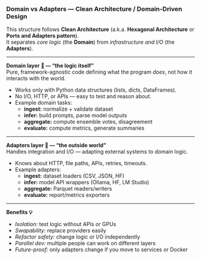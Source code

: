 ### Domain vs Adapters — Clean Architecture / Domain-Driven Design

This structure follows **Clean Architecture** (a.k.a. **Hexagonal Architecture** or **Ports and Adapters pattern**).  
It separates *core logic* (the **Domain**) from *infrastructure and I/O* (the **Adapters**).

---

**Domain layer 🧠 — “the logic itself”**  
Pure, framework-agnostic code defining what the program *does*, not how it interacts with the world.  
- Works only with Python data structures (lists, dicts, DataFrames).  
- No I/O, HTTP, or APIs — easy to test and reason about.  
- Example domain tasks:
  - **ingest:** normalize + validate dataset  
  - **infer:** build prompts, parse model outputs  
  - **aggregate:** compute ensemble votes, disagreement  
  - **evaluate:** compute metrics, generate summaries  

---

**Adapters layer 🔌 — “the outside world”**  
Handles integration and I/O — adapting external systems to domain logic.  
- Knows about HTTP, file paths, APIs, retries, timeouts.  
- Example adapters:
  - **ingest:** dataset loaders (CSV, JSON, HF)  
  - **infer:** model API wrappers (Ollama, HF, LM Studio)  
  - **aggregate:** Parquet readers/writers  
  - **evaluate:** report/metrics exporters  

---

**Benefits 💡**
- *Isolation:* test logic without APIs or GPUs  
- *Swapability:* replace providers easily  
- *Refactor safety:* change logic or I/O independently  
- *Parallel dev:* multiple people can work on different layers  
- *Future-proof:* only adapters change if you move to services or Docker


